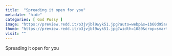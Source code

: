 ```yaml
---
title:  "Spreading it open for you"
metadate: "hide"
categories: [ God Pussy ]
image: "https://preview.redd.it/o3jvjbl9wyk51.jpg?auto=webp&s=1b60d95aee81aad0c4066aef1eee0fe138d45299"
thumb: "https://preview.redd.it/o3jvjbl9wyk51.jpg?width=1080&crop=smart&auto=webp&s=1819b0df53740d6a6cbd42d02ba6c1b3994a19f4"
visit: ""
---
```

Spreading it open for you
